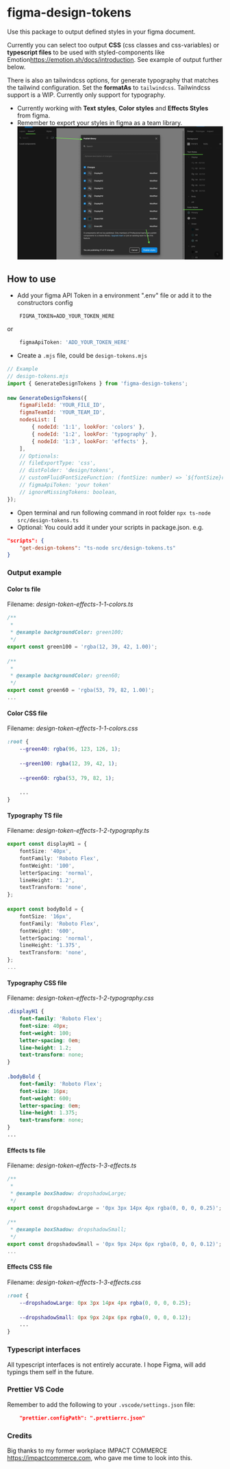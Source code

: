 # figma-design-tokens

Use this package to output defined styles in your figma document.

Currently you can select too output __CSS__ (css classes and css-variables) or __typescript files__ to be used with styled-components like Emotion<https://emotion.sh/docs/introduction>. See example of output further below.

There is also an tailwindcss options, for generate typography that matches the tailwind configuration.
Set the __formatAs__ to `tailwindcss`.
Tailwindcss support is a WIP. Currently only support for typography.

- Currently working with __Text styles__, __Color styles__ and __Effects Styles__ from figma.
- Remember to export your styles in figma as a team library.
![figma](documentation/images/figma-library.jpg)

## How to use

- Add your figma API Token in a environment ".env" file or add it to the constructors config

```.env
    FIGMA_TOKEN=ADD_YOUR_TOKEN_HERE
```

or

```.ts
    figmaApiToken: 'ADD_YOUR_TOKEN_HERE'
```

- Create a `.mjs` file, could be `design-tokens.mjs`

```js
// Example
// design-tokens.mjs
import { GenerateDesignTokens } from 'figma-design-tokens';

new GenerateDesignTokens({
    figmaFileId: 'YOUR_FILE_ID',
    figmaTeamId: 'YOUR_TEAM_ID',
    nodesList: [
        { nodeId: '1:1', lookFor: 'colors' },
        { nodeId: '1:2', lookFor: 'typography' },
        { nodeId: '1:3', lookFor: 'effects' },
    ],
    // Optionals:
    // fileExportType: 'css',
    // distFolder: 'design/tokens',
    // customFluidFontSizeFunction: (fontSize: number) => `${fontSize}rem`,
    // figmaApiToken: 'your token'
    // ignoreMissingTokens: boolean,
});
```

- Open terminal and run following command in root folder `npx ts-node src/design-tokens.ts`
- Optional: You could add it under your scripts in package.json. e.g.

```json
"scripts": {
    "get-design-tokens": "ts-node src/design-tokens.ts"
}
```

### Output example

#### __Color ts__ file

Filename: _design-token-effects-1-1-colors.ts_

```ts
/**
 *
 * @example backgroundColor: green100;
 */
export const green100 = 'rgba(12, 39, 42, 1.00)';

/**
 *
 * @example backgroundColor: green60;
 */
export const green60 = 'rgba(53, 79, 82, 1.00)';
...
```

#### __Color CSS__ file

Filename: _design-token-effects-1-1-colors.css_

```css
:root {
    --green40: rgba(96, 123, 126, 1);

    --green100: rgba(12, 39, 42, 1);

    --green60: rgba(53, 79, 82, 1);

    ...
}
```

#### __Typography TS__ file

Filename: _design-token-effects-1-2-typography.ts_

```ts
export const displayH1 = {
    fontSize: '40px',
    fontFamily: 'Roboto Flex',
    fontWeight: '100',
    letterSpacing: 'normal',
    lineHeight: '1.2',
    textTransform: 'none',
};

export const bodyBold = {
    fontSize: '16px',
    fontFamily: 'Roboto Flex',
    fontWeight: '600',
    letterSpacing: 'normal',
    lineHeight: '1.375',
    textTransform: 'none',
};
...
```

#### __Typography CSS__ file

Filename: _design-token-effects-1-2-typography.css_

```css
.displayH1 {
    font-family: 'Roboto Flex';
    font-size: 40px;
    font-weight: 100;
    letter-spacing: 0em;
    line-height: 1.2;
    text-transform: none;
}

.bodyBold {
    font-family: 'Roboto Flex';
    font-size: 16px;
    font-weight: 600;
    letter-spacing: 0em;
    line-height: 1.375;
    text-transform: none;
}
...
```

#### __Effects ts__ file

Filename: _design-token-effects-1-3-effects.ts_

```ts
/**
 *
 * @example boxShadow: dropshadowLarge;
 */
export const dropshadowLarge = '0px 3px 14px 4px rgba(0, 0, 0, 0.25)';

/**
 * @example boxShadow: dropshadowSmall;
 */
export const dropshadowSmall = '0px 9px 24px 6px rgba(0, 0, 0, 0.12)';
...
```

#### __Effects CSS__ file

Filename: _design-token-effects-1-3-effects.css_

```css
:root {
    --dropshadowLarge: 0px 3px 14px 4px rgba(0, 0, 0, 0.25);

    --dropshadowSmall: 0px 9px 24px 6px rgba(0, 0, 0, 0.12);
    ...
}
```

### Typescript interfaces

All typescript interfaces is not entirely accurate. I hope Figma, will add typings them self in the future.

### Prettier VS Code

Remember to add the following to your `.vscode/settings.json` file:

```json
    "prettier.configPath": ".prettierrc.json"
```

### Credits

Big thanks to my former workplace IMPACT COMMERCE <https://impactcommerce.com>, who gave me time to look into this.
